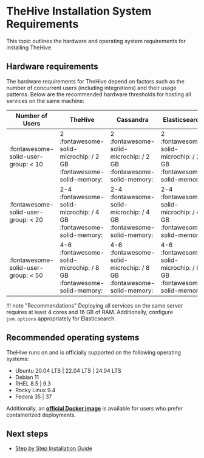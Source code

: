# TheHive Installation System Requirements

This topic outlines the hardware and operating system requirements for installing TheHive.

## Hardware requirements

The hardware requirements for TheHive depend on factors such as the number of concurrent users (including integrations) and their usage patterns. Below are the recommended hardware thresholds for hosting all services on the same machine:

| Number of Users  | TheHive               | Cassandra             | Elasticsearch         |
| ---------------- | --------------------- | --------------------- | --------------------- |
| :fontawesome-solid-user-group: < 10 | 2 :fontawesome-solid-microchip: / 2 GB :fontawesome-solid-memory: | 2 :fontawesome-solid-microchip: / 2 GB :fontawesome-solid-memory: | 2 :fontawesome-solid-microchip: / 2 GB :fontawesome-solid-memory: |
| :fontawesome-solid-user-group: < 20 | 2-4 :fontawesome-solid-microchip: / 4 GB :fontawesome-solid-memory: | 2-4 :fontawesome-solid-microchip: / 4 GB :fontawesome-solid-memory: | 2-4 :fontawesome-solid-microchip: / 4 GB :fontawesome-solid-memory: |
| :fontawesome-solid-user-group: < 50 | 4-6 :fontawesome-solid-microchip: / 8 GB :fontawesome-solid-memory: | 4-6 :fontawesome-solid-microchip: / 8 GB :fontawesome-solid-memory: | 4-6 :fontawesome-solid-microchip: / 8 GB :fontawesome-solid-memory: |

!!! note "Recommendations"
    Deploying all services on the same server requires at least 4 cores and 16 GB of RAM. Additionally, configure `jvm.options` appropriately for Elasticsearch.

## Recommended operating systems

TheHive runs on and is officially supported on the following operating systems:

* Ubuntu 20.04 LTS | 22.04 LTS | 24.04 LTS
* Debian 11
* RHEL 8.5 | 9.3
* Rocky Linux 9.4
* Fedora 35 | 37

Additionally, an [**official Docker image**](https://hub.docker.com/r/strangebee/TheHive/tags) is available for users who prefer containerized deployments.

<h2>Next steps</h2>

* [Step by Step Installation Guide](step-by-step-installation-guide.md)